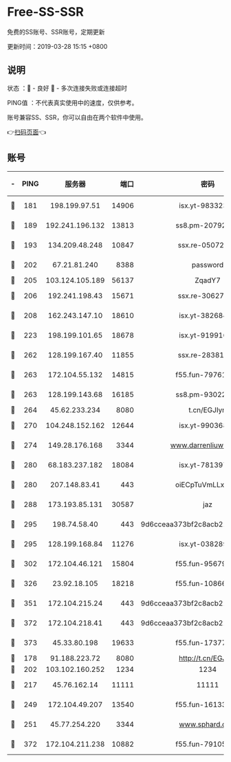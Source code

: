 # Free-SS-SSR

免费的SS账号、SSR账号，定期更新

更新时间：2019-03-28 15:15 +0800

## 说明

状态     ：🙂 - 良好 🙁 - 多次连接失败或连接超时

PING值   ：不代表真实使用中的速度，仅供参考。

账号兼容SS、SSR，你可以自由在两个软件中使用。

👉[扫码页面](https://liesauer.github.io/Free-SS-SSR/)👈

## 账号

|-|PING|服务器|端口|密码|加密方式|区域|
|:----:|:----:|:-----:|-----:|:----:|:----:|:----:|
|🙂|181|198.199.97.51|14906|isx.yt-98332300|aes-256-cfb|US|
|🙂|189|192.241.196.132|13813|ss8.pm-20792898|aes-256-cfb|US|
|🙂|193|134.209.48.248|10847|ssx.re-05072689|aes-256-cfb|US|
|🙂|202|67.21.81.240|8388|password|aes-256-cfb|US|
|🙂|205|103.124.105.189|56137|ZqadY7|chacha20|US|
|🙂|206|192.241.198.43|15671|ssx.re-30627784|aes-256-cfb|US|
|🙂|208|162.243.147.10|18610|isx.yt-38268471|aes-256-cfb|US|
|🙂|223|198.199.101.65|18678|isx.yt-91991636|aes-256-cfb|US|
|🙂|262|128.199.167.40|11855|ssx.re-28381308|aes-256-cfb|SG|
|🙂|263|172.104.55.132|14815|f55.fun-79761040|aes-256-cfb|SG|
|🙂|263|128.199.143.68|16185|ss8.pm-93022254|aes-256-cfb|SG|
|🙂|264|45.62.233.234|8080|t.cn/EGJIyrl|rc4-md5|CA|
|🙂|270|104.248.152.162|12644|isx.yt-99036844|aes-256-cfb|SG|
|🙂|274|149.28.176.168|3344|www.darrenliuwei.com|aes-256-cfb|AU|
|🙂|280|68.183.237.182|18084|isx.yt-78139747|aes-256-cfb|SG|
|🙂|280|207.148.83.41|443|oiECpTuVmLLxk4Ts|aes-256-cfb|AU|
|🙂|288|173.193.85.131|30587|jaz|aes-256-cfb|US|
|🙂|295|198.74.58.40|443|9d6cceaa373bf2c8acb22e60b6a58be6|aes-256-cfb|US|
|🙂|295|128.199.168.84|11276|isx.yt-03828931|aes-256-cfb|SG|
|🙂|302|172.104.46.121|15804|f55.fun-95679008|aes-256-cfb|SG|
|🙂|326|23.92.18.105|18218|f55.fun-10866563|aes-256-cfb|US|
|🙂|351|172.104.215.24|443|9d6cceaa373bf2c8acb22e60b6a58be6|aes-256-cfb|US|
|🙂|372|172.104.218.41|443|9d6cceaa373bf2c8acb22e60b6a58be6|aes-256-cfb|US|
|🙂|373|45.33.80.198|19633|f55.fun-17377809|aes-256-cfb|US|
|🙂|178|91.188.223.72|8080|http://t.cn/EGJIyrl|rc4-md5|RU|
|🙂|202|103.102.160.252|1234|1234|rc4-md5|JP|
|🙂|217|45.76.162.14|11111|11111|aes-256-cfb|SG|
|🙂|249|172.104.49.207|13540|f55.fun-16133449|aes-256-cfb|SG|
|🙂|251|45.77.254.220|3344|www.sphard.com|aes-256-cfb|SG|
|🙂|372|172.104.211.238|10882|f55.fun-79105579|aes-256-cfb|US|
